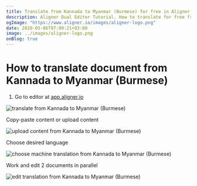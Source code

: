 ```yaml
---
title: Translate from Kannada to Myanmar (Burmese) for free in Aligner Editor
description: Aligner Dual Editor Tutorial. How to translate for free from Kannada to Myanmar (Burmese). Aligner is multilingual document management platform. 
ogImage: "https://www.aligner.io/images/aligner-logo.png"
date: 2020-05-06T07:09:21+03:00
image: ../images/aligner-logo.png
onBlog: true
---
```


# How to translate document from Kannada to Myanmar (Burmese)

1. Go to editor at [app.aligner.io](https://app.aligner.io "Aligner App web page")

![translate from Kannada to Myanmar (Burmese)](../aligner-blank-editor.png "translate from Kannada to Myanmar (Burmese)")

Copy-paste content or upload content

![upload content from Kannada to Myanmar (Burmese)](../aligner-uploaded-document.png "upload content from Kannada to Myanmar (Burmese)")

Choose desired language

![choose machine translation from Kannada to Myanmar (Burmese)](../aligner-language-dropdown.png "choose machine translation from Kannada to Myanmar (Burmese)")

Work and edit 2 documents in parallel

![edit translation from Kannada to Myanmar (Burmese)](../aligner-double-sitded-editor.png "edit translation from Kannada to Myanmar (Burmese)")

